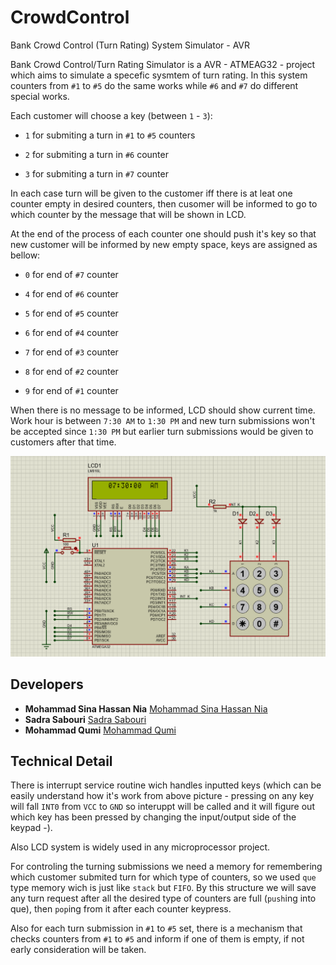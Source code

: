 # CrowdControl
Bank Crowd Control (Turn Rating) System Simulator - AVR

Bank Crowd Control/Turn Rating Simulator is a AVR - ATMEAG32 - project which aims to simulate a specefic sysmtem of turn rating.
In this system counters from `#1` to `#5` do the same works while `#6` and `#7` do different special works.

Each customer will choose a key (between `1` - `3`):

+ `1` for submiting a turn in `#1` to `#5` counters

+ `2` for submiting a turn in `#6` counter

+ `3` for submiting a turn in `#7` counter

In each case turn will be given to the customer iff there is at leat one counter empty in desired counters, then cusomer will be informed to go to which counter by the message that will be shown in LCD.

At the end of the process of each counter one should push it's key so that new customer will be informed by new empty space, keys are assigned as bellow:

+ `0` for end of `#7` counter

+ `4` for end of `#6` counter

+ `5` for end of `#5` counter

+ `6` for end of `#4` counter

+ `7` for end of `#3` counter

+ `8` for end of `#2` counter

+ `9` for end of `#1` counter

When there is no message to be informed, LCD should show current time. Work hour is between `7:30 AM` to `1:30 PM` and new turn submissions won't be accepted since `1:30 PM` but earlier turn submissions would be given to customers after that time.

<img src="https://github.com/sadrasabouri/CrowdControl/blob/main/Others/Shematic.PNG">

## Developers

* **Mohammad Sina Hassan Nia** [Mohammad Sina Hassan Nia](https://github.com/sinahsnn)
* **Sadra Sabouri** [Sadra Sabouri](https://github.com/sadrasabouri)
* **Mohammad Qumi** [Mohammad Qumi](https://github.com/Mohammad-Qumi)

## Technical Detail

There is interrupt service routine wich handles inputted keys (which can be easily understand how it's work from above picture - pressing on any key will fall `INT0` from `VCC` to `GND` so interuppt will be called and it will figure out which key has been pressed by changing the input/output side of the keypad -).

Also LCD system is widely used in any microprocessor project.

For controling the turning submissions we need a memory for remembering which customer submited turn for which type of counters, so we used `que` type memory wich is just like `stack` but `FIFO`.
By this structure we will save any turn request after all the desired type of counters are full (`push`ing into que), then `pop`ing from it after each counter keypress.

Also for each turn submission in `#1` to `#5` set, there is a mechanism that checks counters from `#1` to `#5` and inform if one of them is empty, if not early consideration will be taken.
